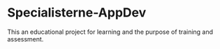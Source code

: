 # Specialisterne-AppDev

This an educational project for learning and the purpose of training and assessment.
